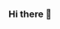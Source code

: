 ### Hi there 👋

<!--
**Sibj12/Sibj12** is a ✨ _special_ ✨ repository because its `README.md` (this file) appears on your GitHub profile.

Here are some ideas to get you started:

- 🔭 I’m currently working on becoming a cloud engineer
- 🌱 I’m currently learning Linux
- 👯 I’m looking to collaborate on all my assignments
- 🤔 I’m looking for help with everything lol
- 💬 Ask me about anything
- 📫 How to reach me: www.linkedin.com/in/
sibyl-jean-m-s-01aab1262

- 😄 Pronouns: ...
- ⚡ Fun fact: I'm very shy
-->
